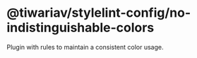 # @tiwariav/stylelint-config/no-indistinguishable-colors

Plugin with rules to maintain a consistent color usage.

